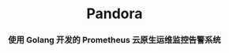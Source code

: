 <!--suppress HtmlDeprecatedAttribute -->
<h1 align="center">Pandora</h1>
<h3 align="center">使用 Golang 开发的 Prometheus 云原生运维监控告警系统</h3>

<p align="center">
  <a>
    <img src="https://img.shields.io/badge/-MySQL-blue?style=flat-square&logo=mysql&logoColor=white" alt="">
  </a>
  <a>
    <img src="https://img.shields.io/badge/-Redis-c14438?style=flat-square&logo=redis&logoColor=white&link=mailto:ezops.cn@gmail.com" alt="">
  </a>
</p>
